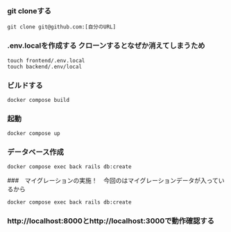 ### git cloneする
```
git clone git@github.com:[自分のURL]
```

### .env.localを作成する  クローンするとなぜか消えてしまうため
```
touch frontend/.env.local
touch backend/.env/local
```

### ビルドする
```
docker compose build
```

### 起動
```
docker compose up
```

### データベース作成
```
docker compose exec back rails db:create
```


###　マイグレーションの実施！　今回のはマイグレーションデータが入っているから
```
docker compose exec back rails db:create
```

### http://localhost:8000とhttp://localhost:3000で動作確認する
